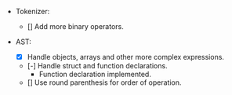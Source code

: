 - Tokenizer:
    - [] Add more binary operators.

- AST:
    - [x] Handle objects, arrays and other more complex expressions.
    - [-] Handle struct and function declarations.
        - Function declaration implemented.
    - [] Use round parenthesis for order of operation.